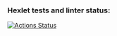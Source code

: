 ### Hexlet tests and linter status:
[![Actions Status](https://github.com/2KO1/qa-engineer-old-project-84/workflows/hexlet-check/badge.svg)](https://github.com/2KO1/qa-engineer-old-project-84/actions)